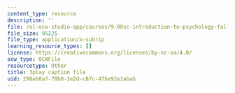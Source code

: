 ```yaml
---
content_type: resource
description: ''
file: /ol-ocw-studio-app/courses/9-00sc-introduction-to-psychology-fall-2011/298eb0a778b03e2dc87c475e92e1abab_QvK6YdFKMY8.srt
file_size: 95225
file_type: application/x-subrip
learning_resource_types: []
license: https://creativecommons.org/licenses/by-nc-sa/4.0/
ocw_type: OCWFile
resourcetype: Other
title: 3play caption file
uid: 298eb0a7-78b0-3e2d-c87c-475e92e1abab
---
```

